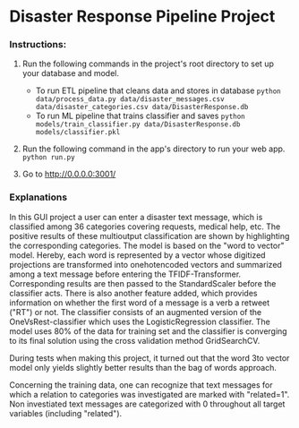 # Disaster Response Pipeline Project

### Instructions:
1. Run the following commands in the project's root directory to set up your database and model.

    - To run ETL pipeline that cleans data and stores in database
        `python data/process_data.py data/disaster_messages.csv data/disaster_categories.csv data/DisasterResponse.db`
    - To run ML pipeline that trains classifier and saves
        `python models/train_classifier.py data/DisasterResponse.db models/classifier.pkl`

2. Run the following command in the app's directory to run your web app.
    `python run.py`

3. Go to http://0.0.0.0:3001/

### Explanations



In this GUI project a user can enter a disaster text message, which is classified among 36 categories covering requests, medical help, etc.
The positive results of these multioutput classification are shown by highlighting the corresponding categories.
The model is based on the "word to vector" model.
Hereby, each word is represented by a vector whose digitized projections are transformed into onehotencoded vectors and summarized among a text message before entering the TFIDF-Transformer.
Corresponding results are then passed to the StandardScaler before the classifier acts.
There is also another feature added, which provides information on whether the first word of a message is a verb a retweet ("RT") or not.
The classifier consists of an augmented version of the OneVsRest-classifier which uses the LogisticRegression classifier.
The model uses 80% of the data for training set and the classifier is converging to its final solution using the cross validation method GridSearchCV.


During tests when making this project, it turned out that the word 3to vector model only yields slightly better results than the bag of words approach.

Concerning the training data, one can recognize that text messages for which a relation to categories was investigated are marked with "related=1".
Non investiated text messages are categorized with 0 throughout all target variables (including "related").
